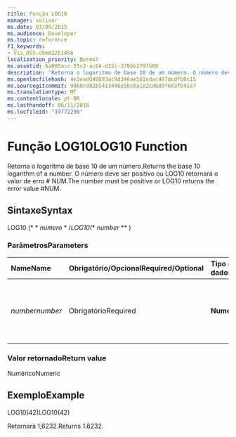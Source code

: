 ```yaml
---
title: Função LOG10
manager: soliver
ms.date: 03/09/2015
ms.audience: Developer
ms.topic: reference
f1_keywords:
- Vis_DSS.chm82251456
localization_priority: Normal
ms.assetid: 6a005acc-55c3-ac04-d32c-370bb2797b08
description: 'Retorna o logaritmo de base 10 de um número. O número deve ser positivo ou LOG10 retornará o valor de erro # NUM.'
ms.openlocfilehash: 4e3ead040803ac9d346ae561edac407dcdfb0c15
ms.sourcegitcommit: 9d60cd82b5413446e5bc8ace2cd689f683fb41a7
ms.translationtype: MT
ms.contentlocale: pt-BR
ms.lasthandoff: 06/11/2018
ms.locfileid: "19772290"
---
```

# <a name="log10-function"></a><span data-ttu-id="1e54a-104">Função LOG10</span><span class="sxs-lookup"><span data-stu-id="1e54a-104">LOG10 Function</span></span>

<span data-ttu-id="1e54a-105">Retorna o logaritmo de base 10 de um número.</span><span class="sxs-lookup"><span data-stu-id="1e54a-105">Returns the base 10 logarithm of a number.</span></span> <span data-ttu-id="1e54a-106">O número deve ser positivo ou LOG10 retornará o valor de erro # NUM.</span><span class="sxs-lookup"><span data-stu-id="1e54a-106">The number must be positive or LOG10 returns the error value #NUM.</span></span>
  
## <a name="syntax"></a><span data-ttu-id="1e54a-107">Sintaxe</span><span class="sxs-lookup"><span data-stu-id="1e54a-107">Syntax</span></span>

<span data-ttu-id="1e54a-108">LOG10 (* * *número* * *)</span><span class="sxs-lookup"><span data-stu-id="1e54a-108">LOG10(** *number* ** )</span></span> 
  
### <a name="parameters"></a><span data-ttu-id="1e54a-109">Parâmetros</span><span class="sxs-lookup"><span data-stu-id="1e54a-109">Parameters</span></span>

|<span data-ttu-id="1e54a-110">**Name**</span><span class="sxs-lookup"><span data-stu-id="1e54a-110">**Name**</span></span>|<span data-ttu-id="1e54a-111">**Obrigatório/Opcional**</span><span class="sxs-lookup"><span data-stu-id="1e54a-111">**Required/Optional**</span></span>|<span data-ttu-id="1e54a-112">**Tipo de dados**</span><span class="sxs-lookup"><span data-stu-id="1e54a-112">**Data Type**</span></span>|<span data-ttu-id="1e54a-113">**Descrição**</span><span class="sxs-lookup"><span data-stu-id="1e54a-113">**Description**</span></span>|
|:-----|:-----|:-----|:-----|
| <span data-ttu-id="1e54a-114">_number_</span><span class="sxs-lookup"><span data-stu-id="1e54a-114">_number_</span></span> <br/> |<span data-ttu-id="1e54a-115">Obrigatório</span><span class="sxs-lookup"><span data-stu-id="1e54a-115">Required</span></span>  <br/> |<span data-ttu-id="1e54a-116">**Numérico**</span><span class="sxs-lookup"><span data-stu-id="1e54a-116">**Numeric**</span></span> <br/> | <span data-ttu-id="1e54a-117">O número cujo logaritmo de base 10 você deseja localizar.</span><span class="sxs-lookup"><span data-stu-id="1e54a-117">The number whose base 10 logarithm you want to find.</span></span>  <br/> |
   
### <a name="return-value"></a><span data-ttu-id="1e54a-118">Valor retornado</span><span class="sxs-lookup"><span data-stu-id="1e54a-118">Return value</span></span>

<span data-ttu-id="1e54a-119">Numérico</span><span class="sxs-lookup"><span data-stu-id="1e54a-119">Numeric</span></span>
  
## <a name="example"></a><span data-ttu-id="1e54a-120">Exemplo</span><span class="sxs-lookup"><span data-stu-id="1e54a-120">Example</span></span>

<span data-ttu-id="1e54a-121">LOG10(42)</span><span class="sxs-lookup"><span data-stu-id="1e54a-121">LOG10(42)</span></span> 
  
<span data-ttu-id="1e54a-122">Retornará 1,6232.</span><span class="sxs-lookup"><span data-stu-id="1e54a-122">Returns 1.6232.</span></span> 
  

